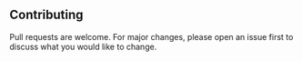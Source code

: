 ## Contributing

Pull requests are welcome. For major changes, please open an issue first
to discuss what you would like to change.
